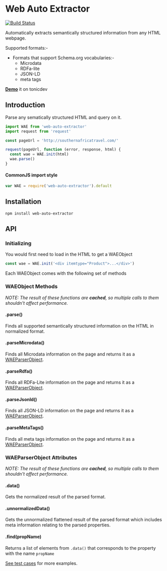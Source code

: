 # Web Auto Extractor
[![Build Status](https://travis-ci.org/ind9/web-auto-extractor.svg?branch=master)](https://travis-ci.org/ind9/web-auto-extractor)

Automatically extracts semantically structured information from any HTML webpage.

Supported formats:-
- Formats that support Schema.org vocabularies:-
  - Microdata
  - RDFa-lite
  - JSON-LD
  - meta tags

**[Demo](https://tonicdev.com/npm/web-auto-extractor)** it on tonicdev

## Introduction
Parse any sematically structured HTML and query on it.
```js
import WAE from 'web-auto-extractor'
import request from 'request'

const pageUrl = 'http://southernafricatravel.com/'

request(pageUrl, function (error, response, html) {
  const wae = WAE.init(html)
  wae.parse()
}
```

#### CommonJS import style
```js
var WAE = require('web-auto-extractor').default
```

## Installation
`npm install web-auto-extractor`

## API

### Initializing
You would first need to load in the HTML to get a WAEObject

```js
const wae = WAE.init('<div itemtype="Product">...</div>')
```
Each WAEObject comes with the following set of methods

### WAEObject Methods
*NOTE: The result of these functions are **cached**, so multiple calls to them shouldn't affect performance.*

#### .parse()
Finds all supported semantically structured information on the HTML in normalized format.

#### .parseMicrodata()
Finds all Microdata information on the page and returns it as a [WAEParserObject](#waeparserobject-attributes).

#### .parseRdfa()
Finds all RDFa-Lite information on the page and returns it as a [WAEParserObject](#waeparserobject-attributes).

#### .parseJsonld()
Finds all JSON-LD information on the page and returns it as a [WAEParserObject](#waeparserobject-attributes).

#### .parseMetaTags()
Finds all meta tags information on the page and returns it as a [WAEParserObject](#waeparserobject-attributes).

### WAEParserObject Attributes
*NOTE: The result of these functions are **cached**, so multiple calls to them shouldn't affect performance.*

#### .data()
Gets the normalized result of the parsed format.

#### .unnormalizedData()
Gets the unnormalized flattened result of the parsed format which includes meta information relating to the parsed properties.

#### .find(propName)
Returns a list of elements from `.data()` that corresponds to the property with the name `propName`

[See test cases](https://github.com/ind9/web-auto-extractor/blob/master/test/test.js) for more examples.
